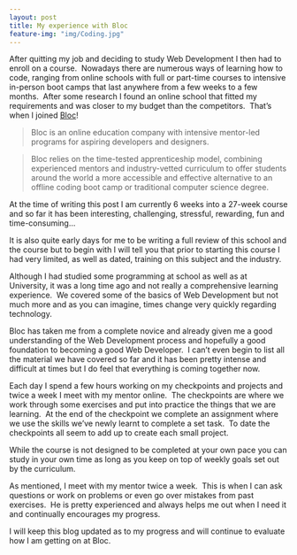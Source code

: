 ```yaml
---
layout: post
title: My experience with Bloc
feature-img: "img/Coding.jpg"
---
```

After quitting my job and deciding to study Web Development I then had to enroll on a course.&nbsp;  Nowadays there are numerous ways of learning how to code, ranging from online schools with full or part-time courses to intensive in-person boot camps that last anywhere from a few weeks to a few months.&nbsp;  After some research I found an online school that fitted my requirements and was closer to my budget than the competitors.&nbsp;  That’s when I joined [Bloc](https://www.bloc.io/about)!

>Bloc is an online education company with intensive mentor-led programs for aspiring developers and designers.

>Bloc relies on the time-tested apprenticeship model, combining experienced mentors and industry-vetted curriculum to offer students around the world a more accessible and effective alternative to an offline coding boot camp or traditional computer science degree.

At the time of writing this post I am currently 6 weeks into a 27-week course and so far it has been interesting, challenging, stressful, rewarding, fun and time-consuming...

It is also quite early days for me to be writing a full review of this school and the course but to begin with I will tell you that prior to starting this course I had very limited, as well as dated, training on this subject and the industry.

Although I had studied some programming at school as well as at University, it was a long time ago and not really a comprehensive learning experience.&nbsp;  We covered some of the basics of Web Development but not much more and as you can imagine, times change very quickly regarding technology.

Bloc has taken me from a complete novice and already given me a good understanding of the Web Development process and hopefully a good foundation to becoming a good Web Developer.&nbsp;  I can’t even begin to list all the material we have covered so far and it has been pretty intense and difficult at times but I do feel that everything is coming together now.

Each day I spend a few hours working on my checkpoints and projects and twice a week I meet with my mentor online.&nbsp;  The checkpoints are where we work through some exercises and put into practice the things that we are learning.&nbsp;  At the end of the checkpoint we complete an assignment where we use the skills we’ve newly learnt to complete a set task.&nbsp;  To date the checkpoints all seem to add up to create each small project.

While the course is not designed to be completed at your own pace you can study in your own time as long as you keep on top of weekly goals set out by the curriculum.

As mentioned, I meet with my mentor twice a week.&nbsp;  This is when I can ask questions or work on problems or even go over mistakes from past exercises.&nbsp;  He is pretty experienced and always helps me out when I need it and continually encourages my progress.

I will keep this blog updated as to my progress and will continue to evaluate how I am getting on at Bloc.
